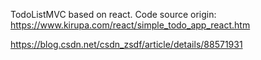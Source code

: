 TodoListMVC based on react.
Code source origin:
https://www.kirupa.com/react/simple_todo_app_react.htm

https://blog.csdn.net/csdn_zsdf/article/details/88571931